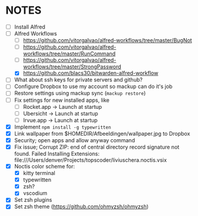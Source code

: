 # NOTES

- [ ] Install Alfred
- [ ] Alfred Workflows 
    - [ ] https://github.com/vitorgalvao/alfred-workflows/tree/master/BugNot
    - [ ] https://github.com/vitorgalvao/alfred-workflows/tree/master/RunCommand
    - [ ] https://github.com/vitorgalvao/alfred-workflows/tree/master/StrongPassword
    - [x] https://github.com/blacs30/bitwarden-alfred-workflow
- [ ] What about ssh keys for private servers and github?
- [ ] Configure Dropbox to use my account so mackup can do it's job
- [ ] Restore settings using mackup sync (`mackup restore`)
- [ ] Fix settings for new installed apps, like 
    - [ ] Rocket.app -> Launch at startup
    - [ ] Ubersicht -> Launch at startup
    - [ ] Irvue.app -> Launch at startup
- [x] Implement `npm install -g typewritten`
- [x] Link wallpaper from $HOMEDIR/Afbeeldingen/wallpaper.jpg to Dropbox
- [x] Security; open apps and allow anyway command
- [x] Fix issue; Corrupt ZIP: end of central directory record signature not found. Failed Installing Extensions: file:///Users/denver/Projects/topscoder/liviuschera.noctis.vsix
- [x] Noctis color scheme for:
    - [x] kitty terminal
    - [x] typewritten
    - [x] zsh?
    - [x] vscodium
- [x] Set zsh plugins
- [x] Set zsh theme (https://github.com/ohmyzsh/ohmyzsh)
